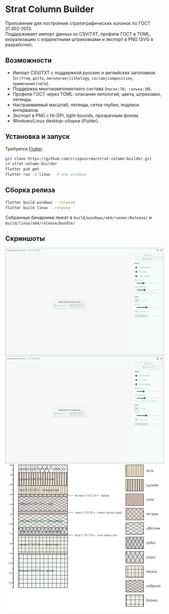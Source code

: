 # Strat Column Builder

Приложение для построения стратиграфических колонок по ГОСТ 21.302-2013.  
Поддерживает импорт данных из CSV/TXT, профили ГОСТ в TOML, визуализацию с корректными штриховками и экспорт в PNG (SVG в разработке).

## Возможности
- Импорт CSV/TXT с поддержкой русских и английских заголовков (`от|from`, `до|to`, `литология|lithology`, `состав|composition`, `примечание|note`).
- Поддержка многокомпонентного состава (`песок:70; галька:30`).
- Профили ГОСТ через TOML: описания литологий, цвета, штриховки, легенды.
- Настраиваемый масштаб, легенда, сетка глубин, подписи интервалов.
- Экспорт в PNG c Hi-DPI, tight-bounds, прозрачным фоном.
- Windows/Linux desktop-сборки (Flutter).

## Установка и запуск
Требуется [Flutter](https://flutter.dev).

```bash
git clone https://github.com/crispuscrew/strat-column-builder.git
cd strat-column-builder
flutter pub get
flutter run -d linux   # или windows
```

## Сборка релиза
```bash
flutter build windows --release
flutter build linux --release
```

Собранные бинарники лежат в `build/windows/x64/runner/Release/` и `build/linux/x64/release/bundle/`

## Скриншоты
![Главное окно](showcase/screen-empty.png)
![Открытый пример](showcase/screen-demo.png)
![Экспортированная картинка](showcase/strat-column-hidpi.png)